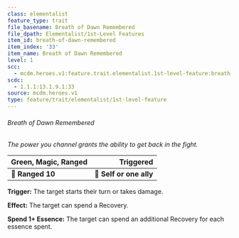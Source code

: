 ```yaml
---
class: elementalist
feature_type: trait
file_basename: Breath of Dawn Remembered
file_dpath: Elementalist/1st-Level Features
item_id: breath-of-dawn-remembered
item_index: '33'
item_name: Breath of Dawn Remembered
level: 1
scc:
  - mcdm.heroes.v1:feature.trait.elementalist.1st-level-feature:breath-of-dawn-remembered
scdc:
  - 1.1.1:13.1.9.1:33
source: mcdm.heroes.v1
type: feature/trait/elementalist/1st-level-feature
---
```


###### Breath of Dawn Remembered

*The power you channel grants the ability to get back in the fight.*

| **Green, Magic, Ranged** |           **Triggered** |
| ------------------------ | ----------------------: |
| **📏 Ranged 10**         | **🎯 Self or one ally** |

**Trigger:** The target starts their turn or takes damage.

**Effect:** The target can spend a Recovery.

**Spend 1+ Essence:** The target can spend an additional Recovery for each essence spent.
